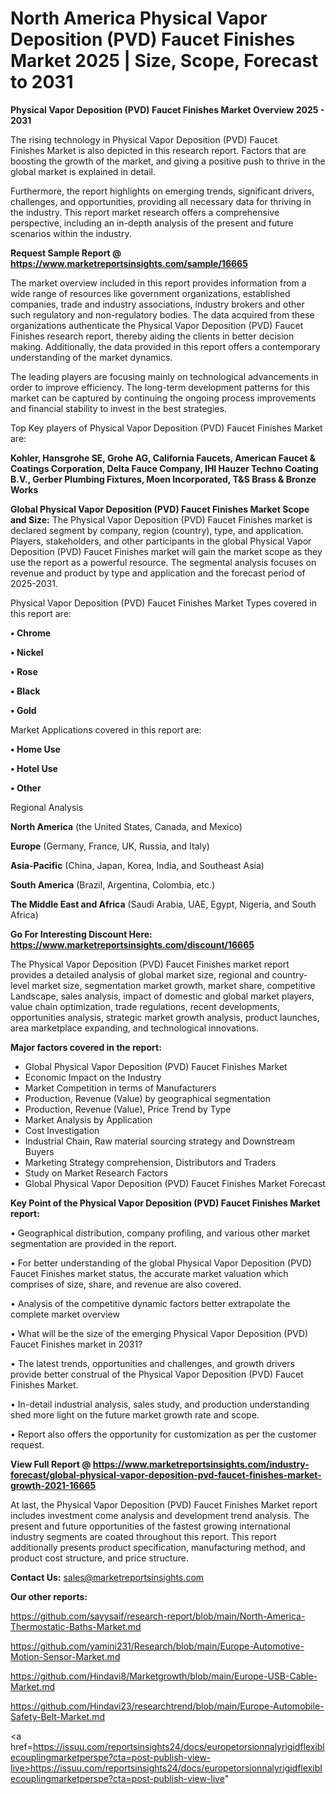 # North America Physical Vapor Deposition (PVD) Faucet Finishes Market 2025 | Size, Scope, Forecast to 2031

<Strong> Physical Vapor Deposition (PVD) Faucet Finishes Market Overview 2025 - 2031</strong>

The rising technology in Physical Vapor Deposition (PVD) Faucet Finishes Market is also depicted in this research report. Factors that are boosting the growth of the market, and giving a positive push to thrive in the global market is explained in detail.

Furthermore, the report highlights on emerging trends, significant drivers, challenges, and opportunities, providing all necessary data for thriving in the industry. This report market research offers a comprehensive perspective, including an in-depth analysis of the present and future scenarios within the industry.

<strong>Request Sample Report @ <a href=https://www.marketreportsinsights.com/sample/16665>https://www.marketreportsinsights.com/sample/16665</a></strong>

The market overview included in this report provides information from a wide range of resources like government organizations, established companies, trade and industry associations, industry brokers and other such regulatory and non-regulatory bodies. The data acquired from these organizations authenticate the Physical Vapor Deposition (PVD) Faucet Finishes research report, thereby aiding the clients in better decision making. Additionally, the data provided in this report offers a contemporary understanding of the market dynamics.

The leading players are focusing mainly on technological advancements in order to improve efficiency. The long-term development patterns for this market can be captured by continuing the ongoing process improvements and financial stability to invest in the best strategies.

Top Key players of Physical Vapor Deposition (PVD) Faucet Finishes Market are:

<strong>Kohler, Hansgrohe SE, Grohe AG, California Faucets, American Faucet & Coatings Corporation, Delta Fauce Company, IHI Hauzer Techno Coating B.V., Gerber Plumbing Fixtures, Moen Incorporated, T&S Brass & Bronze Works</strong>

<strong><b>Global Physical Vapor Deposition (PVD) Faucet Finishes Market Scope and Size:</b></strong>
The Physical Vapor Deposition (PVD) Faucet Finishes market is declared segment by company, region (country), type, and application. Players, stakeholders, and other participants in the global Physical Vapor Deposition (PVD) Faucet Finishes market will gain the market scope as they use the report as a powerful resource. The segmental analysis focuses on revenue and product by type and application and the forecast period of 2025-2031.

Physical Vapor Deposition (PVD) Faucet Finishes Market Types covered in this report are:

<strong>• Chrome

• Nickel

• Rose

• Black

• Gold</strong>

Market Applications covered in this report are:

<strong>• Home Use

• Hotel Use

• Other</strong> 

Regional Analysis

<strong>North America</strong> (the United States, Canada, and Mexico)

<strong>Europe</strong> (Germany, France, UK, Russia, and Italy)

<strong>Asia-Pacific</strong> (China, Japan, Korea, India, and Southeast Asia)

<strong>South America</strong> (Brazil, Argentina, Colombia, etc.)

<strong>The Middle East and Africa</strong> (Saudi Arabia, UAE, Egypt, Nigeria, and South Africa)

<strong>Go For Interesting Discount Here: <a href=https://www.marketreportsinsights.com/discount/16665>https://www.marketreportsinsights.com/discount/16665</a></strong>

The Physical Vapor Deposition (PVD) Faucet Finishes market report provides a detailed analysis of global market size, regional and country-level market size, segmentation market growth, market share, competitive Landscape, sales analysis, impact of domestic and global market players, value chain optimization, trade regulations, recent developments, opportunities analysis, strategic market growth analysis, product launches, area marketplace expanding, and technological innovations.

<strong><b>Major factors covered in the report:</b></strong>
<ul>
  <li>Global Physical Vapor Deposition (PVD) Faucet Finishes Market </li>
  <li>Economic Impact on the Industry</li>
  <li>Market Competition in terms of Manufacturers</li>
  <li>Production, Revenue (Value) by geographical segmentation</li>
  <li>Production, Revenue (Value), Price Trend by Type</li>
  <li>Market Analysis by Application</li>
  <li>Cost Investigation</li>
  <li>Industrial Chain, Raw material sourcing strategy and Downstream Buyers</li>
  <li>Marketing Strategy comprehension, Distributors and Traders</li>
  <li>Study on Market Research Factors</li>
  <li>Global Physical Vapor Deposition (PVD) Faucet Finishes Market Forecast</li>
</ul>

<strong><b>Key Point of the Physical Vapor Deposition (PVD) Faucet Finishes Market report:</b></strong>

• Geographical distribution, company profiling, and various other market segmentation are provided in the report.

• For better understanding of the global Physical Vapor Deposition (PVD) Faucet Finishes market status, the accurate market valuation which comprises of size, share, and revenue are also covered.

• Analysis of the competitive dynamic factors better extrapolate the complete market overview

• What will be the size of the emerging Physical Vapor Deposition (PVD) Faucet Finishes market in 2031?

• The latest trends, opportunities and challenges, and growth drivers provide better construal of the Physical Vapor Deposition (PVD) Faucet Finishes Market.

• In-detail industrial analysis, sales study, and production understanding shed more light on the future market growth rate and scope.

• Report also offers the opportunity for customization as per the customer request.

<strong><b>View Full Report @ <a href=https://www.marketreportsinsights.com/industry-forecast/global-physical-vapor-deposition-pvd-faucet-finishes-market-growth-2021-16665>https://www.marketreportsinsights.com/industry-forecast/global-physical-vapor-deposition-pvd-faucet-finishes-market-growth-2021-16665</a></b></strong>


At last, the Physical Vapor Deposition (PVD) Faucet Finishes Market report includes investment come analysis and development trend analysis. The present and future opportunities of the fastest growing international industry segments are coated throughout this report. This report additionally presents product specification, manufacturing method, and product cost structure, and price structure.

<strong>Contact Us:</strong>
sales@marketreportsinsights.com

<strong>Our other reports:</strong>

<a href=https://github.com/sayysaif/research-report/blob/main/North-America-Thermostatic-Baths-Market.md>https://github.com/sayysaif/research-report/blob/main/North-America-Thermostatic-Baths-Market.md</a>

<a href=https://github.com/yamini231/Research/blob/main/Europe-Automotive-Motion-Sensor-Market.md>https://github.com/yamini231/Research/blob/main/Europe-Automotive-Motion-Sensor-Market.md</a>

<a href=https://github.com/Hindavi8/Marketgrowth/blob/main/Europe-USB-Cable-Market.md>https://github.com/Hindavi8/Marketgrowth/blob/main/Europe-USB-Cable-Market.md</a>

<a href=https://github.com/Hindavi23/researchtrend/blob/main/Europe-Automobile-Safety-Belt-Market.md>https://github.com/Hindavi23/researchtrend/blob/main/Europe-Automobile-Safety-Belt-Market.md</a>

<a href=https://issuu.com/reportsinsights24/docs/europetorsionnalyrigidflexiblecouplingmarketperspe?cta=post-publish-view-live>https://issuu.com/reportsinsights24/docs/europetorsionnalyrigidflexiblecouplingmarketperspe?cta=post-publish-view-live</a>"
